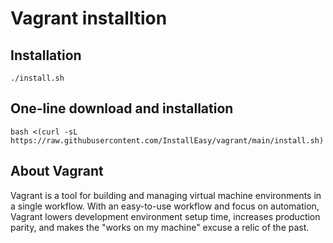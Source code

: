 # Vagrant installtion

## Installation

```
./install.sh
```

## One-line download and installation

```
bash <(curl -sL https://raw.githubusercontent.com/InstallEasy/vagrant/main/install.sh)
```
## About Vagrant

Vagrant is a tool for building and managing virtual machine environments in a single workflow.
With an easy-to-use workflow and focus on automation, Vagrant lowers development environment setup 
time, increases production parity, and makes the "works on my machine" excuse a relic of the past.
